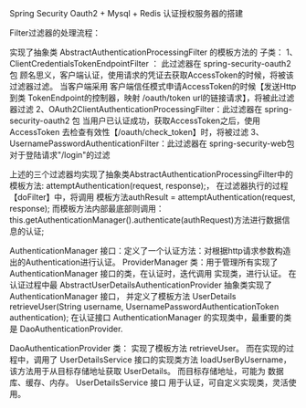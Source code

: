 Spring Security Oauth2 + Mysql + Redis 认证授权服务器的搭建

Filter过滤器的处理流程：

实现了抽象类 AbstractAuthenticationProcessingFilter 的模板方法的
 子类：
	1、ClientCredentialsTokenEndpointFilter ： 此过滤器在 spring-security-oauth2 包
		顾名思义，客户端认证，使用请求的凭证去获取AccessToken的时候，将被该过滤器过滤。
		当客户端采用 客户端信任模式申请AccessToken的时候【发送Http到类 TokenEndpoint的控制器，映射 /oauth/token url的链接请求】，将被此过滤器过滤
	2、OAuth2ClientAuthenticationProcessingFilter：此过滤器在 spring-security-oauth2 包
		当用户已认证成功，获取AccessToken之后，使用 AccessToken 去检查有效性【/oauth/check_token】时，将被过滤
	3、UsernamePasswordAuthenticationFilter：此过滤器在 spring-security-web包
		对于登陆请求"/login"的过滤
	
上述的三个过滤器均实现了抽象类AbstractAuthenticationProcessingFilter中的模板方法: attemptAuthentication(request, response);，
在过滤器执行的过程【doFilter】中，将调用 模板方法authResult = attemptAuthentication(request, response);
而模板方法内部最底部则调用：this.getAuthenticationManager().authenticate(authRequest)方法进行数据信息的认证;

AuthenticationManager 接口：定义了一个认证方法：对根据http请求参数构造出的Authentication进行认证。
ProviderManager 类：用于管理所有实现了 AuthenticationManager 接口的类，在认证时，迭代调用 实现类，进行认证。
在认证过程中最
AbstractUserDetailsAuthenticationProvider 抽象类实现了 AuthenticationManager 接口，
并定义了模板方法 UserDetails retrieveUser(String username,	UsernamePasswordAuthenticationToken authentication);
在认证接口 AuthenticationManager 的实现类中，最重要的类是 DaoAuthenticationProvider.

DaoAuthenticationProvider 类：  实现了模板方法 retrieveUser。
    而在实现的过程中，调用了 UserDetailsService 接口的实现类方法 loadUserByUsername，
    该方法用于从目标存储地址获取 UserDetails。
    而目标存储地址，可能为 数据库、缓存、内存。
    UserDetailsService 接口 用于认证，可自定义实现类，灵活使用。
    
    
    

